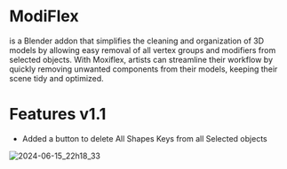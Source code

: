 # ModiFlex
is a Blender addon that simplifies the cleaning and organization of 3D models by allowing easy removal of all vertex groups and modifiers from selected objects. With Moxiflex, artists can streamline their workflow by quickly removing unwanted components from their models, keeping their scene tidy and optimized.

# Features v1.1
- Added a button to delete All Shapes Keys from all Selected objects

![2024-06-15_22h18_33](https://github.com/GiggySauce/ModiFlex/assets/36463235/781c3168-8f06-4a5d-8444-5b956152fa18)
